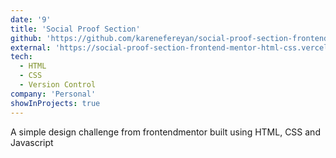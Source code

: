 ```yaml
---
date: '9'
title: 'Social Proof Section'
github: 'https://github.com/karenefereyan/social-proof-section-frontend-mentor-HTML-CSS'
external: 'https://social-proof-section-frontend-mentor-html-css.vercel.app/'
tech:
  - HTML
  - CSS
  - Version Control
company: 'Personal'
showInProjects: true
---
```


A simple design challenge from frontendmentor built using HTML, CSS and Javascript
